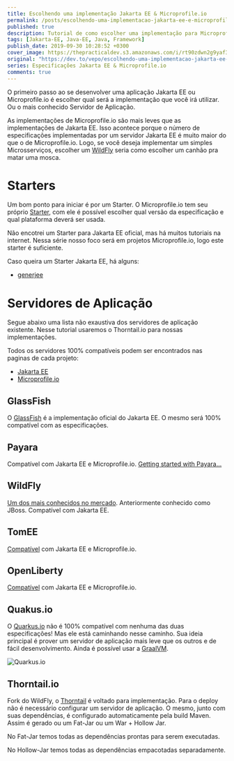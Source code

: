 ```yaml
---
title: Escolhendo uma implementação Jakarta EE & Microprofile.io 
permalink: /posts/escolhendo-uma-implementacao-jakarta-ee-e-microprofile-io
published: true
description: Tutorial de como escolher uma implementação para Microprofile.io ou Jakarta EE. Será atualizado sempre com novas informações.
tags: [Jakarta-EE, Java-EE, Java, Framework]
publish_date: 2019-09-30 10:28:52 +0300
cover_image: https://thepracticaldev.s3.amazonaws.com/i/rt90zdwn2g9yaf3hifpl.jpeg
original: "https://dev.to/vepo/escolhendo-uma-implementacao-jakarta-ee-microprofile-io-13om"
series: Especificações Jakarta EE & Microprofile.io
comments: true
---
```


O primeiro passo ao se desenvolver uma aplicação Jakarta EE ou Microprofile.io é escolher qual será a implementação que você irá utilizar. Ou o mais conhecido Servidor de Aplicação.

As implementações de Microprofile.io são mais leves que as implementações de Jakarta EE. Isso acontece porque o número de especificações implementadas por um servidor Jakarta EE é muito maior do que o de Microprofile.io. Logo, se você deseja implementar um simples Microsserviços, escolher um [WildFly](https://wildfly.org/) seria como escolher um canhão pra matar uma mosca.

# Starters

Um bom ponto para iniciar é por um Starter. O Microprofile.io tem seu próprio [Starter](https://start.microprofile.io/), com ele é possível escolher qual versão da especificação e qual plataforma deverá ser usada.

Não encotrei um Starter para Jakarta EE oficial, mas há muitos tutoriais na internet. Nessa série nosso foco será em projetos Microprofile.io, logo este starter é suficiente.

Caso queira um Starter Jakarta EE, há alguns:

* [generjee](http://generjee.inetseite.de/)

# Servidores de Aplicação 

Segue abaixo uma lista não exaustiva dos servidores de aplicação existente. Nesse tutorial usaremos o Thorntail.io para nossas implementações.

Todos os servidores 100% compatíveis podem ser encontrados nas paginas de cada projeto:

* [Jakarta EE](https://jakarta.ee/compatibility/)
* [Microprofile.io](https://wiki.eclipse.org/MicroProfile/Implementation)

## GlassFish

O [GlassFish](https://javaee.github.io/glassfish/download) é a implementação oficial do Jakarta EE. O mesmo será 100% compatível com as especificações.


## Payara

Compatível com Jakarta EE e Microprofile.io. [Getting started with Payara...](https://www.payara.fish/documentation/getting-started-with-payara/)

## WildFly

[Um dos mais conhecidos no mercado](https://wildfly.org/). Anteriormente conhecido como JBoss. Compatível com Jakarta EE.

## TomEE

[Compatível](https://tomee.apache.org/) com Jakarta EE e Microprofile.io.

## OpenLiberty

[Compatível](https://openliberty.io/) com Jakarta EE e Microprofile.io.

## Quakus.io

O [Quarkus.io](https://quarkus.io/) não é 100% compatível com nenhuma das duas especificações! Mas ele está caminhando nesse caminho. Sua ideia principal é prover um servidor de aplicação mais leve que os outros e de fácil desenvolvimento. Ainda é possível usar a [GraalVM](https://www.graalvm.org/).

![Quarkus.io](https://thepracticaldev.s3.amazonaws.com/i/o9mpk38fl4yl4tp0t32t.png)

## Thorntail.io

Fork do WildFly, o [Thorntail](https://thorntail.io/generator/) é voltado para implementação. Para o deploy não é necessário configurar um servidor de aplicação. O mesmo, junto com suas dependências, é configurado automaticamente pela build Maven. Assim é gerado ou um Fat-Jar ou um War + Hollow Jar. 

No Fat-Jar temos todas as dependências prontas para serem executadas. 

No Hollow-Jar temos todas as dependências empacotadas separadamente.